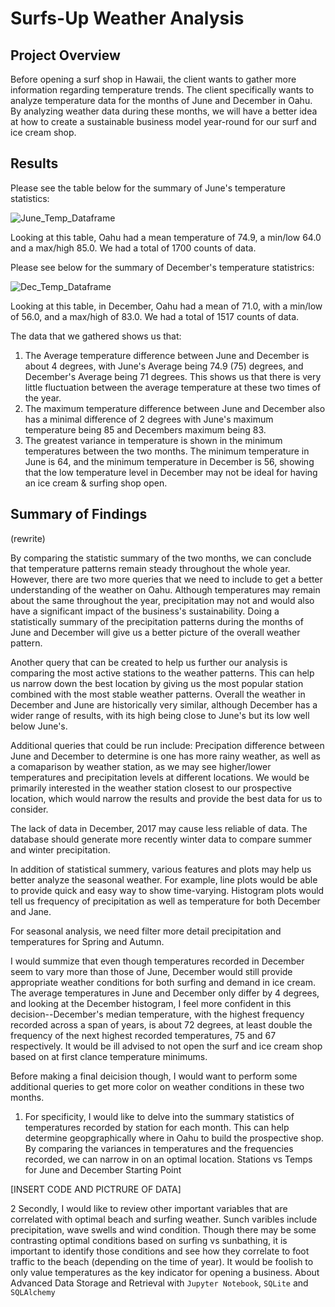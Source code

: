 # Surfs-Up Weather Analysis

## Project Overview

Before opening a surf shop in Hawaii, the client wants to gather more information regarding temperature trends. The client specifically wants to analyze temperature data for the months of June and December in Oahu. By analyzing weather data during these months, we will have a better idea at how to create a sustainable business model year-round for our surf and ice cream shop. 

## Results

Please see the table below for the summary of June's temperature statistics:

![June_Temp_Dataframe](https://user-images.githubusercontent.com/84881187/128449652-64007bdc-7510-43fe-8f16-e6bd7e8ac94b.PNG)

Looking at this table, Oahu had a mean temperature of 74.9, a min/low 64.0 and a max/high 85.0. We had a total of 1700 counts of data.




Please see below for the summary of December's temperature statistrics:

![Dec_Temp_Dataframe](https://user-images.githubusercontent.com/84881187/128449704-e0ad12a0-5eed-4e19-905f-ad3222b8219e.PNG)


Looking at this table, in December, Oahu had a mean of 71.0, with a min/low of 56.0, and a max/high of 83.0. We had a total of 1517 counts of data. 


The data that we gathered shows us that:

  1. The Average temperature difference between June and December is about 4 degrees, with June's Average being 74.9 (75) degrees, and December's Average being 71 degrees. This shows us that there is very little fluctuation between the average temperature at these two times of the year. 
  2. The maximum temperature difference between June and December also has a minimal difference of 2 degrees with June's maximum temperature being 85 and Decembers maximum being 83.
  3. The greatest variance in temperature is shown in the minimum temperatures between the two months. The minimum temperature in June is 64, and the minimum temperature in December is 56, showing that the low temperature level in December may not be ideal for having an ice cream & surfing shop open. 


## Summary of Findings
(rewrite)

By comparing the statistic summary of the two months, we can conclude that temperature patterns remain steady throughout the whole year. However, there are two more queries that we need to include to get a better understanding of the weather on Oahu. Although temperatures may remain about the same throughout the year, precipitation may not and would also have a significant impact of the business's sustainability. Doing a statistically summary of the precipitation patterns during the months of June and December will give us a better picture of the overall weather pattern.

Another query that can be created to help us further our analysis is comparing the most active stations to the weather patterns. This can help us narrow down the best location by giving us the most popular station combined with the most stable weather patterns.
Overall the weather in December and June are historically very similar, although December has a wider range of results, with its high being close to June's but its low well below June's.

Additional queries that could be run include: Precipation difference between June and December to determine is one has more rainy weather, as well as a comaparison by weather station, as we may see higher/lower temperatures and precipitation levels at different locations. We would be primarily interested in the weather station closest to our prospective location, which would narrow the results and provide the best data for us to consider.


The lack of data in December, 2017 may cause less reliable of data. The database should generate more recently winter data to compare summer and winter precipitation.

In addition of statistical summery, various features and plots may help us better analyze the seasonal weather. For example, line plots would be able to provide quick and easy way to show time-varying. Histogram plots would tell us frequency of precipitation as well as temperature for both December and Jane.

For seasonal analysis, we need filter more detail precipitation and temperatures for Spring and Autumn.


I would summize that even though temperatures recorded in December seem to vary more than those of June, December would still provide appropriate weather conditions for both surfing and demand in ice cream. The average temperatures in June and December only differ by 4 degrees, and looking at the December histogram, I feel more confident in this decision--December's median temperature, with the highest frequency recorded across a span of years, is about 72 degrees, at least double the frequency of the next highest recorded temperatures, 75 and 67 respectively. It would be ill advised to not open the surf and ice cream shop based on at first clance temperature minimums.

Before making a final deicision though, I would want to perform some additional queries to get more color on weather conditions in these two months.

1. For specificity, I would like to delve into the summary statistics of temperatures recorded by station for each month. This can help determine geopgraphically where in Oahu to build the prospective shop. By comparing the variances in temperatures and the frequencies recorded, we can narrow in on an optimal location.
Stations vs Temps for June and December Starting Point

[INSERT CODE AND PICTRURE OF DATA]

2 Secondly, I would like to review other important variables that are correlated with optimal beach and surfing weather. Sunch varibles include precipitation, wave swells and wind condition. Though there may be some contrasting optimal conditions based on surfing vs sunbathing, it is important to identify those conditions and see how they correlate to foot traffic to the beach (depending on the time of year). It would be foolish to only value temperatures as the key indicator for opening a business.
About
Advanced Data Storage and Retrieval with `Jupyter Notebook`, `SQLite` and `SQLAlchemy`




